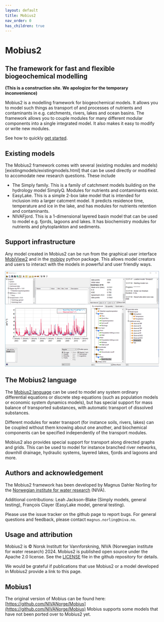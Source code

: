 ```yaml
---
layout: default
title: Mobius2
nav_order: 0
has_children: true
---
```


# Mobius2

## The framework for fast and flexible biogeochemical modelling

**(This is a construction site. We apologize for the temporary inconvenience)**

Mobius2 is a modelling framework for biogeochemical models. It allows you to model such things as transport of and processes of nutrients and contaminants in e.g. catchments, rivers, lakes and ocean basins. The framework allows you to couple modules for many different modular components into a single integrated model. It also makes it easy to modify or write new modules.

See how to quickly [get started](gettingstarted/gettingstarted.html).

## Existing models

The Mobius2 framework comes with several (existing modules and models)[existingmodels/existingmodels.html] that can be used directly or modified to accomodate new research questions. These include
- The Simply family. This is a family of catchment models building on the hydrology model SimplyQ. Modules for nutrients and contaminants exist.
- EasyLake. This is a simple 2-box lake model that is intended for inclusion into a larger catcment model. It predicts residence time, temperature and ice in the lake, and has modules for nutrients retention and contaminants.
- NIVAFjord. This is a 1-dimensional layered basin model that can be used to model e.g. fjords, lagoons and lakes. It has biochemistry modules for nutrients and phytoplankton and sediments.

## Support infrastructure

Any model created in Mobius2 can be run from the graphical user interface [MobiView2](mobiviewdocs/mobiview.html) and in the [mobipy](mobipydocs/mobipy.html) python package. This allows model creators and users to interact with the models in powerful and user friendly ways.

![MobiView2](img/mobiview_front.png)

## The Mobius2 language

The [Mobius2 language](mobius2docs/language.html) can be used to model any system ordinary differential equations or discrete step equations (such as population models or economic system dynamics models), but has special support for mass balance of transported substances, with automatic transport of dissolved substances.

Different modules for water transport (for instance soils, rivers, lakes) can be coupled without them knowing about one another, and biochemical components can be specified independently of the transport modules.

Mobius2 also provides special support for transport along directed graphs and grids. This can be used to model for instance branched river networks, downhill drainage, hydraulic systems, layered lakes, fjords and lagoons and more.

## Authors and acknowledgement

The Mobius2 framework has been developed by Magnus Dahler Norling for the [Norwegian institute for water research](https://www.niva.no/) (NIVA).

Additional contributions:
Leah Jackson-Blake (Simply models, general testing), François Clayer (EasyLake model, general testing).

Please use the issue tracker on the github page to report bugs. For general questions and feedback, please contact `magnus.norling@niva.no`.

## Usage and attribution

Mobius2 is © Norsk Institutt for Vannforskning, NIVA (Norwegian institute for water research) 2024. Mobius2 is published open source under the Apache 2.0 license. See the [LICENSE](https://github.com/NIVANorge/Mobius2/blob/main/LICENSE) file in the github repository for details.

We would be grateful if publications that use Mobius2 or a model developed in Mobius2 provide a link to this page.

## Mobius1

The original version of Mobius can be found here:
[https://github.com/NIVANorge/Mobius](https://github.com/NIVANorge/Mobius)
Mobius supports some models that have not been ported over to Mobius2 yet.
